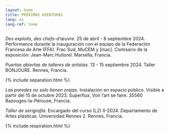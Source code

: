 ```yaml
---
layout: home
title: PRÓXIMAS AVENTURAS
lang: es
lang-ref: home
---
```


*Des exploits, des chefs-d’œuvre*. 25 de abril - 8 septiembre 2024. Performance durante la inauguración con el equipo de la Federación Francesa de Arte (FFA). Frac Sud, MuCEM y \[mac]. Comisario de la exposición: Jean-Marc Huitorel. Marsella, Francia.

*Puertas abiertas de talleres de artistas*. 13 - 15 septiembre 2024. Taller BONJOURE. Rennes, Francia.

{% include separation.html %}

*Las paredes no solo tienen orejas*. Instalación en espacio público. Visible a partir del 15 de octubre 2023. Superflux, Voir l’art se faire. 35560 Bazouges-la-Pérouse, Francia.

*Taller de serigrafía*. Encargado del curso (L2) II-2024. Departamento de Artes plásticas. Universidad Rennes 2. Rennes, Francia.

{% include respiration.html %}
